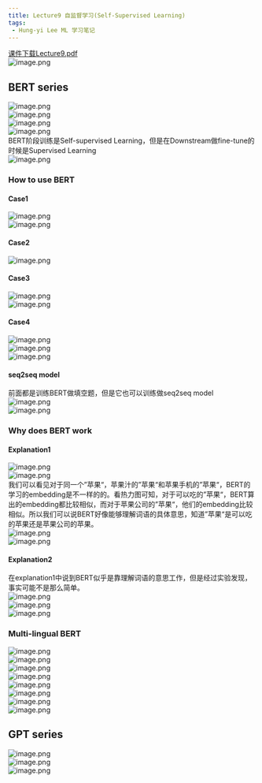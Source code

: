 ```yaml
---
title: Lecture9 自监督学习(Self-Supervised Learning)
tags:
 - Hung-yi Lee ML 学习笔记
---
```


[课件下载Lecture9.pdf](https://speech.ee.ntu.edu.tw/~hylee/ml/ml2021-course-data/bert_v8.pdf)<br />![image.png](https://yeyi0003.oss-cn-hangzhou.aliyuncs.com/1708268813741-41d0485f-58b8-41ee-ad1c-c754f98bcdb9.png)

## BERT series

![image.png](https://yeyi0003.oss-cn-hangzhou.aliyuncs.com/1706446434211-e641e4a5-eb16-4ffc-8097-831eff1f5613.png)<br />![image.png](https://yeyi0003.oss-cn-hangzhou.aliyuncs.com/1708352201477-414d6260-cd3f-4972-9842-561a5ee21ab4.png)<br />![image.png](https://yeyi0003.oss-cn-hangzhou.aliyuncs.com/1708352280917-a23ff906-3740-42ec-abd5-ebfcb634fe71.png)<br />![image.png](https://yeyi0003.oss-cn-hangzhou.aliyuncs.com/1708353060352-3ebea7c5-b838-4376-a45d-41976b4b99fc.png)<br />BERT阶段训练是Self-supervised Learning，但是在Downstream做fine-tune的时候是Supervised Learning<br />![image.png](https://yeyi0003.oss-cn-hangzhou.aliyuncs.com/1708353192878-e4be742a-5b86-40ea-b944-61a8f66fc1db.png)

### How to use BERT

#### Case1

![image.png](https://yeyi0003.oss-cn-hangzhou.aliyuncs.com/1708353515833-503707a6-710a-455f-84c3-f7c1c226a0b9.png)<br />![image.png](https://yeyi0003.oss-cn-hangzhou.aliyuncs.com/1708353576895-14f29aed-df52-4171-a3f6-15e2ce4f7635.png)

#### Case2

![image.png](https://yeyi0003.oss-cn-hangzhou.aliyuncs.com/1708353671388-6c21695a-b471-4716-abf6-4ce59ffb4da5.png)

#### Case3

![image.png](https://yeyi0003.oss-cn-hangzhou.aliyuncs.com/1708353790709-e5efad5c-bfda-4b6e-b8de-d4df75b320b0.png)<br />![image.png](https://yeyi0003.oss-cn-hangzhou.aliyuncs.com/1708353805629-bc6c56f5-e2cd-4ec1-a4de-5901b0b5b162.png)

#### Case4

![image.png](https://yeyi0003.oss-cn-hangzhou.aliyuncs.com/1708354341168-5059d74f-9a1f-4961-815c-b61d3e1ef8ae.png)<br />![image.png](https://yeyi0003.oss-cn-hangzhou.aliyuncs.com/1708354674728-3c168882-f18f-43f6-9d90-8f03ad9c3cc8.png)<br />![image.png](https://yeyi0003.oss-cn-hangzhou.aliyuncs.com/1708354734163-1ddeac5c-b29a-4ba0-9b78-0198ca881496.png)

#### seq2seq model

前面都是训练BERT做填空题，但是它也可以训练做seq2seq model<br />![image.png](https://yeyi0003.oss-cn-hangzhou.aliyuncs.com/1708434940884-655f9fcf-da96-4e3b-95fb-d8853125e8d1.png)<br />![image.png](https://yeyi0003.oss-cn-hangzhou.aliyuncs.com/1708435065046-949291ef-6269-4538-be58-3d0a4eedb364.png)

### Why does BERT work

#### Explanation1

![image.png](https://yeyi0003.oss-cn-hangzhou.aliyuncs.com/1708440295141-a2ba0f10-1444-498f-a769-e3e137598eee.png)<br />![image.png](https://yeyi0003.oss-cn-hangzhou.aliyuncs.com/1708440522135-45f877a7-b6d7-440f-9dd3-ccefc8418363.png)<br />我们可以看见对于同一个”苹果“，苹果汁的”苹果“和苹果手机的”苹果“，BERT的学习的embedding是不一样的的。看热力图可知，对于可以吃的”苹果“，BERT算出的embedding都比较相似，而对于苹果公司的”苹果“，他们的embedding比较相似。所以我们可以说BERT好像能够理解词语的具体意思，知道”苹果“是可以吃的苹果还是苹果公司的苹果。<br />![image.png](https://yeyi0003.oss-cn-hangzhou.aliyuncs.com/1708440023001-3bd78f8d-3536-4b07-8da2-4a0e897e5a0c.png)<br /> ![image.png](https://yeyi0003.oss-cn-hangzhou.aliyuncs.com/1708441161973-eebb1fae-eba3-4577-9937-26599595071f.png)

#### Explanation2

在explanation1中说到BERT似乎是靠理解词语的意思工作，但是经过实验发现，事实可能不是那么简单。<br />![image.png](https://yeyi0003.oss-cn-hangzhou.aliyuncs.com/1708441277505-69b25525-61a6-4756-bcfc-ee81243ee07b.png)<br />![image.png](https://yeyi0003.oss-cn-hangzhou.aliyuncs.com/1708441755692-7bfcb722-c16f-4aa8-aebd-f80faefc6140.png)<br />![image.png](https://yeyi0003.oss-cn-hangzhou.aliyuncs.com/1708442081514-3a67f059-3d2c-480e-877d-b4802bc05514.png)

### Multi-lingual BERT

![image.png](https://yeyi0003.oss-cn-hangzhou.aliyuncs.com/1708485499306-670ee321-36a3-41da-961c-fb04a6ce7ccb.png)<br />![image.png](https://yeyi0003.oss-cn-hangzhou.aliyuncs.com/1708485823353-24096f08-5854-434b-ad55-495f7cca185f.png)<br />![image.png](https://yeyi0003.oss-cn-hangzhou.aliyuncs.com/1708485899252-f715a0c8-9bd9-4a0e-87b7-cbfa4ab0c07d.png)<br />![image.png](https://yeyi0003.oss-cn-hangzhou.aliyuncs.com/1708486109049-4c384f34-5a1b-45fe-855f-75fbc85c732a.png)<br />![image.png](https://yeyi0003.oss-cn-hangzhou.aliyuncs.com/1708490226418-4c9ea425-6247-4e9e-87c8-e43ae0503263.png)<br />![image.png](https://yeyi0003.oss-cn-hangzhou.aliyuncs.com/1708493031097-3e50c9fa-2207-4f97-9db7-cf0fe6fcbf60.png)<br />![image.png](https://yeyi0003.oss-cn-hangzhou.aliyuncs.com/1708493124756-6df35808-0a2d-4c5c-9aed-06d62b224843.png)<br />![image.png](https://yeyi0003.oss-cn-hangzhou.aliyuncs.com/1708493148161-f0743e77-0e36-4b21-b30c-d54c2987540b.png)

## GPT series

![image.png](https://yeyi0003.oss-cn-hangzhou.aliyuncs.com/1708495442426-dce90d23-2610-48b7-bcaa-ef736a0998b3.png)<br />![image.png](https://yeyi0003.oss-cn-hangzhou.aliyuncs.com/1708495675284-6e484433-6118-453e-a50e-6f280e381a3c.png)<br />![image.png](https://yeyi0003.oss-cn-hangzhou.aliyuncs.com/1708495704218-9c047b9f-6328-49fe-9713-76e41ece6f7b.png)